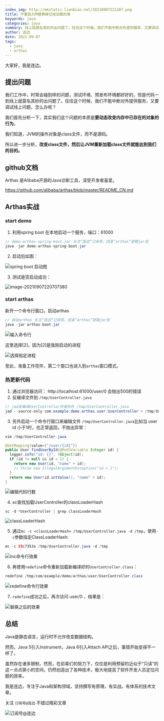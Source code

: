 ```yaml
---
index_img: http://mkstatic.lianbian.net/20210907221107.png
title: 不重启JVM替换掉已经加载的类
keywords: java
categories: java
summary: 线上就莫名其妙的出问题了。往往这个时候，我们不能中断对外提供服务，又要调试线上问题，怎么办呢？
author: 连边
date: 2021-09-07
tags:
  - java
  - arthas
---
```




大家好，我是连边。



## 提出问题

我们工作中，时常会碰到样的问题，测试环境、预发布环境都好好的，但是代码一到线上就莫名其妙的出问题了。往往这个时候，我们不能中断对外提供服务，又要调试线上问题，怎么办呢？

我们首先分析一下，其实我们这个问题的本质是**要动态改变内存中已存在的对象的行为**。

我们知道，JVM的操作对象是class文件，而不是源码。

所以进一步分析，**改变class文件，然后让JVM重新加载class文件就能达到我们的目的。**



## github文档

Arthas 是Alibaba开源的Java诊断工具，深受开发者喜爱。

https://github.com/alibaba/arthas/blob/master/README_CN.md



## Arthas实战

### start demo

1. 利用spring boot 在本地启动一个服务，端口：61000

```java
// demo-arthas-spring-boot.jar 关注“连边”订阅号，回复“arthas”获取jar包
java -jar demo-arthas-spring-boot.jar
```

2. 启动后如图：

![spring boot 启动图](http://mkstatic.lianbian.net/20210907220553.png)

3. 测试是否启动成功：

![image-20210907220707380](http://mkstatic.lianbian.net/20210907220707.png)

### start arthas

新开一个命令行窗口，启动arthas

```java
// 启动arthas 关注“连边”订阅号，回复“arthas”获取jar包
java -jar arthas-boot.jar
```

![输入命令行](http://mkstatic.lianbian.net/20210907220915.png)

这里选择[2]，因为[2]是我刚启动的进程

![选择指定进程](http://mkstatic.lianbian.net/20210907221107.png)

至此，准备工作完毕，第二个窗口也进入到```arthas```窗口模式。

### 热更新代码

1. 通过浏览器访问： http://localhost:61000/user/0 会抛出500的错误
2. 反编译文件到 ```/tmp/UserController.java```

```java
// jad反编译UserController并保存在 /tmp/UserController.java
jad --source-only com.example.demo.arthas.user.UserController > /tmp/UserController.java
```

3. 另外启动一个命令行窗口来编辑文件 ```/tmp/UserController.java```比如当 user id 小于1时，也正常返回，不抛出异常：

```java
vim /tmp/UserController.java

@GetMapping(value={"/user/{id}"})
public User findUserById(@PathVariable Integer id) {
  logger.info("id: {}", (Object)id);
  if (id != null && id < 1) {
    return new User(id, "name" + id);
    // throw new IllegalArgumentException("id < 1");
  }
  return new User(id.intValue(), "name" + id);
}
```

![编辑代码行数](http://mkstatic.lianbian.net/20210907222450.png)

4. sc查找加载UserController的classLoaderHash

```java
sc -d *UserController | grep classLoaderHash
```

![classLoaderHash](http://mkstatic.lianbian.net/20210907222520.png)

5. 通过`mc -c <classLoaderHash> /tmp/UserController.java -d /tmp`，使用`-c`参数指定ClassLoaderHash:

```java
mc -c 33c7353a /tmp/UserController.java -d /tmp
```

![mc命令行效果](http://mkstatic.lianbian.net/20210907222641.png)

6. 再使用`redefine`命令重新加载新编译好的`UserController.class`：

```java
redefine /tmp/com/example/demo/arthas/user/UserController.class
```

![redefine命令行效果](http://mkstatic.lianbian.net/20210907222757.png)

7. `redefine`成功之后，再次访问 user/0 ，结果是：

![替换之后的效果](http://mkstatic.lianbian.net/20210907222858.png)

## 总结

Java是静态语言，运行时不允许改变数据结构。

然而，Java 5引入Instrument，Java 6引入Attach API之后，事情开始变得不一样了。

虽然存在诸多限制，然而，在前辈们的努力下，仅仅是利用预留的近似于“只读”的这一点点狭小的空间，仍然创造出了各种技术，极大地提高了软件开发人员定位问题的效率。



我是连边，专注于Java和架构领域，坚持撰写有原理，有实战，有体系的技术文章。

关注 `订阅号@连边` 不错过精彩文章

![订阅号@连边](https://mkstatic.lianbian.net/202203182121893.jpg)